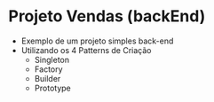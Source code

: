 # Projeto Vendas (backEnd)
- Exemplo de um projeto simples back-end
- Utilizando os 4 Patterns de Criação
	- Singleton
	- Factory
	- Builder
	- Prototype